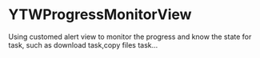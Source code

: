 # YTWProgressMonitorView
Using customed alert view to monitor the progress and know the state for task, such as download task,copy files task...
